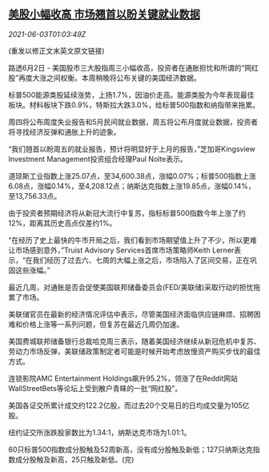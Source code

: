 <!--1622683863000-->
[美股小幅收高 市场翘首以盼关键就业数据](https://cn.reuters.com/article/usa-stocks-0602-wedn-idCNKCS2DF02F)
------

<div><i>2021-06-03T01:03:49Z</i></div><p>(重发以修正文末英文原文链接)</p><p>路透6月2日 - 美国股市三大股指周三小幅收高，投资者在通胀担忧和所谓的“网红股”再度大涨之间权衡。本周稍晚将公布关键的美国经济数据。</p><p>标普500能源类股延续涨势，上扬1.7%，因油价走高。能源类股为今年表现最佳板块。材料板块下跌0.9%，特斯拉大跌3.0%，给标普500指数和纳指带来拖累。</p><p>周四将公布周度失业报告和5月民间就业数据，周五将公布月度就业数据，投资者将寻找经济反弹和通胀上升的迹象。</p><p>“我们翘首以盼周五的就业报告，预计将明显好于上月的报告，”芝加哥Kingsview Investment Management投资组合经理Paul Nolte表示。</p><p>道琼斯工业指数上涨25.07点，至34,600.38点，涨幅0.07%；标普500指数上涨6.08点，涨幅0.14%，至4,208.12点；纳斯达克指数上涨19.85点，涨幅0.14%，至13,756.33点。</p><p>由于投资者预期经济将从新冠大流行中复苏，指标标普500指数今年上涨了约12%，距离其历史高点仅差约1%。</p><p>“在经历了史上最快的牛市开局之后，我们看到市场期望值上升了不少，所以更难让市场感到意外，”Truist Advisory Services首席市场策略师Keith Lerner表示，“在我们经历了过去六、七周的大幅上涨之后，市场陷入了区间交易，正在巩固这些涨幅。”</p><p>最近几周，对通胀是否会促使美国联邦储备委员会(FED/美联储)采取行动的担忧拖累了市场。</p><p>美联储官员在最新的经济情况评估中表示，尽管美国经济面临供应链麻烦、招聘困难和价格上涨等一系列问题，但复苏在最近几周仍加速。</p><p>美国费城联邦储备银行总裁哈克周三表示，随着美国经济继续从新冠危机中复苏、劳动力市场反弹，美联储政策制定者可能是时候开始考虑放慢资产购买步伐的最佳方式。</p><p>连锁影院AMC Entertainment Holdings飙升95.2%，领涨了在Reddit网站WallStreetBets等论坛上受到散户青睐的一批“网红股”。</p><p>美国各证交所累计成交约122.2亿股，而过去20个交易日的日均成交量为105亿股。</p><p>纽约证交所涨跌股家数比为1.34:1，纳斯达克市场为1.01:1。</p><p>60只标普500指数成分股触及52周新高，没有成分股触及新低；127只纳斯达克指数成分股触及新高，25只触及新低。(完)</p>
